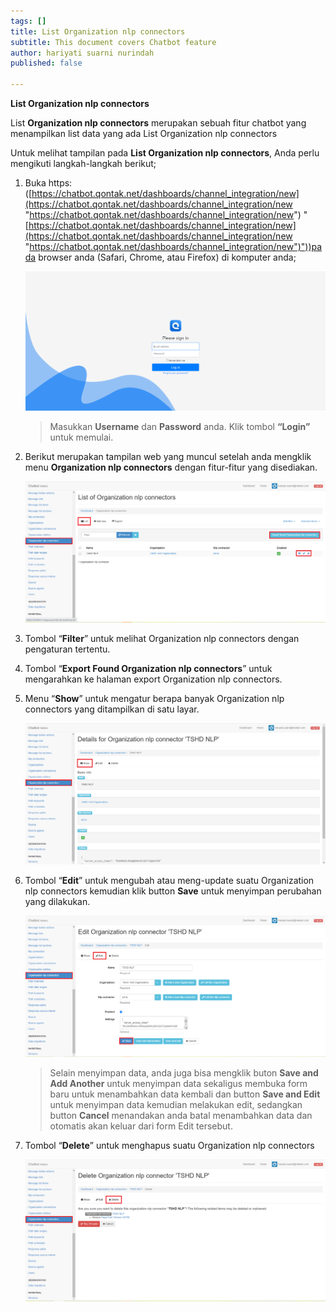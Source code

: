 ```yaml
---
tags: []
title: List Organization nlp connectors
subtitle: This document covers Chatbot feature
author: hariyati suarni nurindah
published: false

---
```

**List Organization nlp connectors**

List **Organization nlp connectors** merupakan sebuah fitur chatbot yang menampilkan list data yang ada List Organization nlp connectors

Untuk melihat tampilan pada **List Organization nlp connectors**, Anda perlu mengikuti langkah-langkah berikut;

1. Buka https: ([https://chatbot.qontak.net/dashboards/channel_integration/new](https://chatbot.qontak.net/dashboards/channel_integration/new "https://chatbot.qontak.net/dashboards/channel_integration/new") "[https://chatbot.qontak.net/dashboards/channel_integration/new](https://chatbot.qontak.net/dashboards/channel_integration/new "https://chatbot.qontak.net/dashboards/channel_integration/new")"))pada browser anda (Safari, Chrome, atau Firefox) di komputer anda;

   ![](/uploads/channell.PNG)

   > Masukkan **Username** dan **Password** anda. Klik tombol **“Login”** untuk memulai.
2. Berikut merupakan tampilan web yang muncul setelah anda mengklik menu **Organization nlp connectors** dengan fitur-fitur yang disediakan.

   ![](/uploads/organization-nlp-update1.PNG)
3. Tombol “**Filter**” untuk melihat Organization nlp connectors dengan pengaturan tertentu.
4. Tombol “**Export Found Organization nlp connectors**” untuk mengarahkan ke halaman export Organization nlp connectors.
5. Menu “**Show**” untuk mengatur berapa banyak Organization nlp connectors yang ditampilkan di satu layar.

   ![](/uploads/organization-nlp-update2.PNG)
6. Tombol “**Edit**” untuk mengubah atau meng-update suatu Organization nlp connectors kemudian klik button **Save** untuk menyimpan perubahan yang dilakukan.

   ![](/uploads/organization-nlp-update3.PNG)

   > Selain menyimpan data, anda juga bisa mengklik buton **Save and Add Another** untuk menyimpan data sekaligus membuka form baru untuk menambahkan data kembali dan button **Save and Edit** untuk menyimpan data kemudian melakukan edit, sedangkan button **Cancel** menandakan anda batal menambahkan data dan otomatis akan keluar dari form Edit tersebut.
7. Tombol “**Delete**” untuk menghapus suatu Organization nlp connectors

   ![](/uploads/organization-nlp-update4.PNG)